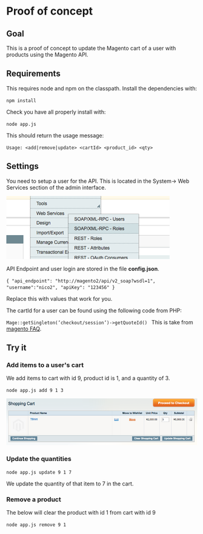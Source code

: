 # Proof of concept

## Goal
This is a proof of concept to update the Magento cart of a user with products using the Magento API.

## Requirements

This requires node and npm on the classpath.
Install the dependencies with:

`
npm install
`

Check you have all properly install with:

`
node app.js
`

This should return the usage message:

`
Usage: <add|remove|update> <cartId> <product_id> <qty>
`
## Settings

You need to setup a user for the API. This is located in the System-> Web Services section of the admin interface.

![image](img1.png)

API Endpoint and user login are stored in the file **config.json**.

`
{
	"api_endpoint": "http://magento2/api/v2_soap?wsdl=1",
	"username":"nico2",
	"apiKey": "123456"
}
`

Replace this with values that work for you.

The cartId for a user can be found using the following code from PHP:

`
 Mage::getSingleton(’checkout/session’)->getQuoteId() 
`
This is take from [magento FAQ](http://www.magentocommerce.com/boards/viewthread/26621/).

## Try it

### Add items to a user's cart

We add items to cart with id 9, product id is 1, and a quantity of 3.

`
 node app.js add 9 1 3
`

![image](img2.png)

### Update the quantities

`
 node app.js update 9 1 7 
`

We update the quantity of that item to 7 in the cart.

### Remove a product
The below will clear the product with id 1 from cart with id 9

`
 node app.js remove 9 1
`
